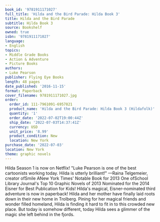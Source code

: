 ```yaml
---
book_id: '9781911171027'
full_title: 'Hilda and the Bird Parade: Hilda Book 3'
title: Hilda and the Bird Parade
subtitle: Hilda Book 3
source: Bookshelf
owned: true
isbn: '9781911171027'
language:
- English
topics:
- Middle Grade Books
- Action & Adventure
- Picture Books
authors:
- Luke Pearson
publisher: Flying Eye Books
length: 48 pages
date_published: '2016-11-15'
format: Paperback
cover_filename: 9781911171027.jpg
order:
  order_id: 111-7961091-6957821
  product_name: 'Hilda and the Bird Parade: Hilda Book 3 (Hildafolk)'
  quantity: '1'
  order_date: '2022-07-02T19:00:44Z'
  ship_date: '2022-07-03T14:37:41Z'
  currency: USD
  unit_price: '8.99'
  product_condition: New
  location: New York
purchase_date: '2022-07-03'
location: New York
theme: graphic novels
---
```

Hilda Season 1 is now on Netflix!
"Luke Pearson is one of the best cartoonists working today. Hilda is utterly brilliant!"
—Raina Telgemeier, creator ofSmile
ANew York Times' Notable Book for 2013
One ofSchool Library Journal's Top 10 Graphic Novels of 2013
Nominated for the 2014 Eisner for Best Publication for Kids!
Hilda's magical, Eisner-nominated third adventure is now in paperback!
Hilda and her mother have finally laid roots down in their new home in Trolberg. Pining for her magical friends and wonder filled homeland, Hilda is finding it hard to fit in to this crowded new place. But today is somehow different, today Hilda sees a glimmer of the magic she left behind in the fjords.

